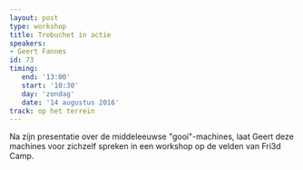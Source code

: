 ```yaml
---
layout: post
type: workshop
title: Trebuchet in actie
speakers:
- Geert Fannes
id: 73
timing: 
   end: '13:00'
   start: '10:30'
   day: 'zondag'
   date: '14 augustus 2016'
track: op het terrein
---
```

Na zijn presentatie over de middeleeuwse "gooi"-machines, laat Geert deze machines voor zichzelf spreken in een workshop op de velden van Fri3d Camp.